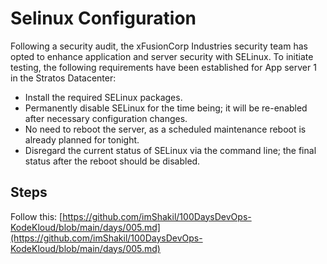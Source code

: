 # Selinux Configuration

Following a security audit, the xFusionCorp Industries security team has opted to enhance application and server security with SELinux. To initiate testing, the following requirements have been established for App server 1 in the Stratos Datacenter:

- Install the required SELinux packages.
- Permanently disable SELinux for the time being; it will be re-enabled after necessary configuration changes.
- No need to reboot the server, as a scheduled maintenance reboot is already planned for tonight.
- Disregard the current status of SELinux via the command line; the final status after the reboot should be disabled.

## Steps

Follow this: [https://github.com/imShakil/100DaysDevOps-KodeKloud/blob/main/days/005.md](https://github.com/imShakil/100DaysDevOps-KodeKloud/blob/main/days/005.md)
